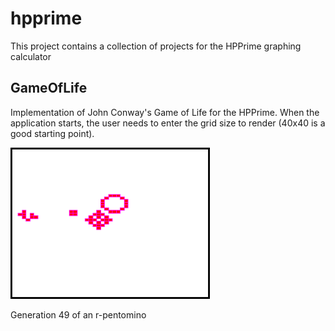 # hpprime
This project contains a collection of projects for the HPPrime graphing calculator

## GameOfLife
Implementation of John Conway's Game of Life for the HPPrime. When the application starts, the user needs to enter the grid size to render (40x40 is a good starting point).

![](Resources/r_pentomino_gen_49.png)

Generation 49 of an r-pentomino
